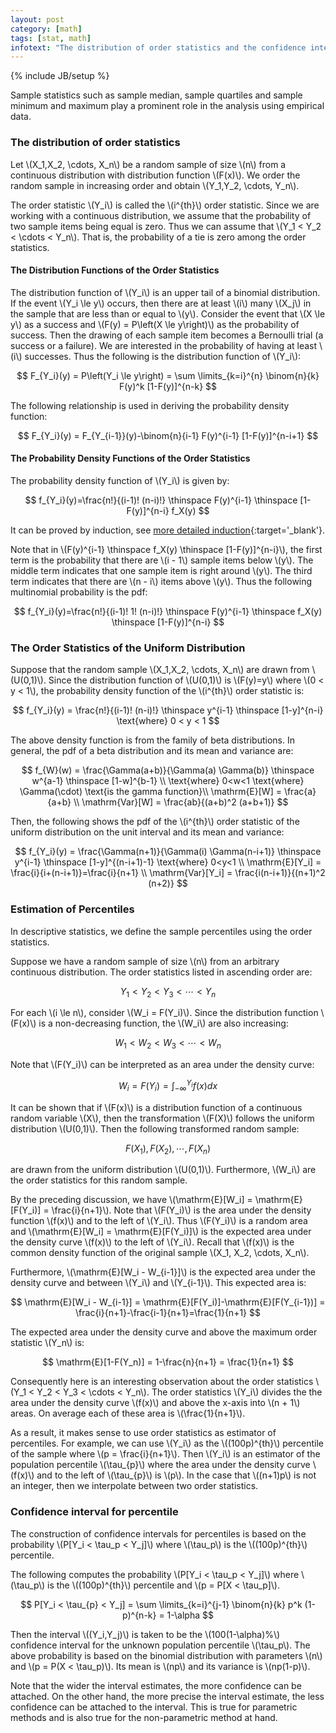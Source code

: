 ```yaml
---
layout: post
category: [math]
tags: [stat, math]
infotext: "The distribution of order statistics and the confidence interval for percentile."
---
```

{% include JB/setup %}

<script type="text/javascript" src="http://cdn.mathjax.org/mathjax/latest/MathJax.js?config=TeX-AMS-MML_HTMLorMML"></script>

Sample statistics such as sample median, sample quartiles and sample minimum and maximum play a 
prominent role in the analysis using empirical data.

### The distribution of order statistics

Let \\(X_1,X_2, \cdots, X_n\\) be a random sample of size \\(n\\) from a continuous distribution 
with distribution function \\(F(x)\\). We order the random sample in increasing order and obtain 
\\(Y_1,Y_2, \cdots, Y_n\\).

The order statistic \\(Y_i\\) is called the \\(i^{th}\\) order statistic. Since we are working 
with a continuous distribution, we assume that the probability of two sample items being equal is 
zero. Thus we can assume that \\(Y_1 < Y_2 < \cdots < Y_n\\). That is, the probability of a tie is 
zero among the order statistics.

#### The Distribution Functions of the Order Statistics

The distribution function of \\(Y_i\\) is an upper tail of a binomial distribution. If the event 
\\(Y_i \le y\\) occurs, then there are at least \\(i\\) many \\(X_j\\) in the sample that are less 
than or equal to \\(y\\). Consider the event that \\(X \le y\\) as a success and 
\\(F(y) = P\left(X \le y\right)\\) as the probability of success. Then the drawing of each sample 
item becomes a Bernoulli trial (a success or a failure). We are interested in the probability of 
having at least \\(i\\) successes. Thus the following is the distribution function of \\(Y_i\\):

$$
F_{Y_i}(y) = P\left(Y_i \le y\right) = \sum \limits_{k=i}^{n} \binom{n}{k} F(y)^k [1-F(y)]^{n-k}
$$

The following relationship is used in deriving the probability density function:

$$
F_{Y_i}(y) = F_{Y_{i-1}}(y)-\binom{n}{i-1} F(y)^{i-1} [1-F(y)]^{n-i+1}
$$

#### The Probability Density Functions of the Order Statistics

The probability density function of \\(Y_i\\) is given by:
     
$$
f_{Y_i}(y)=\frac{n!}{(i-1)! (n-i)!} \thinspace F(y)^{i-1} \thinspace [1-F(y)]^{n-i} f_X(y)
$$

It can be proved by induction, see [more detailed induction](https://probabilityandstats.wordpress.com/2010/02/20/the-distributions-of-the-order-statistics/){:target='_blank'}.

Note that in \\(F(y)^{i-1} \thinspace f_X(y) \thinspace [1-F(y)]^{n-i}\\), the first term is the 
probability that there are \\(i - 1\\) sample items below \\(y\\). The middle term indicates that 
one sample item is right around \\(y\\). The third term indicates that there are \\(n - i\\) items 
above \\(y\\). Thus the following multinomial probability is the pdf:

$$
f_{Y_i}(y)=\frac{n!}{(i-1)! 1! (n-i)!} \thinspace F(y)^{i-1} \thinspace f_X(y) \thinspace [1-F(y)]^{n-i}
$$

### The Order Statistics of the Uniform Distribution

Suppose that the random sample \\(X_1,X_2, \cdots, X_n\\) are drawn from \\(U(0,1)\\). Since the 
distribution function of \\(U(0,1)\\) is \\(F(y)=y\\) where \\(0 < y < 1\\), the probability density 
function of the \\(i^{th}\\) order statistic is:

$$
f_{Y_i}(y) = \frac{n!}{(i-1)! (n-i)!} \thinspace y^{i-1} \thinspace [1-y]^{n-i} \text{where} 0 < y < 1
$$

The above density function is from the family of beta distributions. In general, the pdf of a beta 
distribution and its mean and variance are:

$$
f_{W}(w) = \frac{\Gamma(a+b)}{\Gamma(a) \Gamma(b)} \thinspace w^{a-1} \thinspace [1-w]^{b-1} \\
\text{where} 0<w<1 \text{where} \Gamma(\cdot) \text{is the gamma function}\\
\mathrm{E}[W] = \frac{a}{a+b} \\
\mathrm{Var}[W] = \frac{ab}{(a+b)^2 (a+b+1)}
$$

Then, the following shows the pdf of the \\(i^{th}\\) order statistic of the uniform distribution on 
the unit interval and its mean and variance:

$$
f_{Y_i}(y) = \frac{\Gamma(n+1)}{\Gamma(i) \Gamma(n-i+1)} \thinspace y^{i-1} \thinspace [1-y]^{(n-i+1)-1} \text{where} 0<y<1 \\
\mathrm{E}[Y_i] = \frac{i}{i+(n-i+1)}=\frac{i}{n+1} \\
\mathrm{Var}[Y_i] = \frac{i(n-i+1)}{(n+1)^2 (n+2)}
$$

### Estimation of Percentiles

In descriptive statistics, we define the sample percentiles using the order statistics.

Suppose we have a random sample of size \\(n\\) from an arbitrary continuous distribution. The 
order statistics listed in ascending order are:

$$
Y_1 < Y_2 < Y_3 < \cdots < Y_n
$$

For each \\(i \le n\\), consider \\(W_i = F(Y_i)\\). Since the distribution function \\(F(x)\\) is 
a non-decreasing function, the \\(W_i\\) are also increasing:

$$
W_1 < W_2 < W_3 < \cdots < W_n
$$

Note that \\(F(Y_i)\\) can be interpreted as an area under the density curve:

$$
W_i = F(Y_i) = \int_{-\infty}^{Y_i}f(x) dx
$$

It can be shown that if \\(F(x)\\) is a distribution function of a continuous random variable \\(X\\), 
then the transformation \\(F(X)\\) follows the uniform distribution \\(U(0,1)\\). Then the following 
transformed random sample:

$$
F(X_1), F(X_2), \cdots, F(X_n)
$$

are drawn from the uniform distribution \\(U(0,1)\\). Furthermore, \\(W_i\\) are the order 
statistics for this random sample.

By the preceding discussion, we have \\(\mathrm{E}[W_i] = \mathrm{E}[F(Y_i)] = \frac{i}{n+1}\\). 
Note that \\(F(Y_i)\\) is the area under the density function \\(f(x)\\) and to the left of \\(Y_i\\). 
Thus \\(F(Y_i)\\) is a random area and \\(\mathrm{E}[W_i] = \mathrm{E}[F(Y_i)]\\) is the expected 
area under the density curve \\(f(x)\\) to the left of \\(Y_i\\). Recall that \\(f(x)\\) is the 
common density function of the original sample \\(X_1, X_2, \cdots, X_n\\).

Furthermore, \\(\mathrm{E}[W_i - W_{i-1}]\\) is the expected area under the density curve and 
between \\(Y_i\\) and \\(Y_{i-1}\\). This expected area is:

$$
\mathrm{E}[W_i - W_{i-1}] = \mathrm{E}[F(Y_i)]-\mathrm{E}[F(Y_{i-1})] = \frac{i}{n+1}-\frac{i-1}{n+1}=\frac{1}{n+1}
$$

The expected area under the density curve and above the maximum order statistic \\(Y_n\\) is:

$$
\mathrm{E}[1-F(Y_n)] = 1-\frac{n}{n+1} = \frac{1}{n+1}
$$

Consequently here is an interesting observation about the order statistics 
\\(Y_1 < Y_2 < Y_3 < \cdots < Y_n\\). The order statistics \\(Y_i\\) divides the the area under 
the density curve \\(f(x)\\) and above the x-axis into \\(n + 1\\) areas. On average each of these 
area is \\(\frac{1}{n+1}\\).

As a result, it makes sense to use order statistics as estimator of percentiles. For example, we 
can use \\(Y_i\\) as the \\((100p)^{th}\\) percentile of the sample where \\(p = \frac{i}{n+1}\\). 
Then \\(Y_i\\) is an estimator of the population percentile \\(\tau_{p}\\) where the area under 
the density curve \\(f(x)\\) and to the left of \\(\tau_{p}\\) is \\(p\\). In the case that 
\\((n+1)p\\) is not an integer, then we interpolate between two order statistics. 

### Confidence interval for percentile

The construction of confidence intervals for percentiles is based on the probability 
\\(P[Y_i < \tau_p < Y_j]\\) where \\(\tau_p\\) is the \\((100p)^{th}\\) percentile.

The following computes the probability \\(P[Y_i < \tau_p < Y_j]\\) where \\(\tau_p\\) is the 
\\((100p)^{th}\\) percentile and \\(p = P[X < \tau_p]\\).

$$
P[Y_i < \tau_{p} < Y_j] = \sum \limits_{k=i}^{j-1} \binom{n}{k} p^k (1-p)^{n-k} = 1-\alpha
$$

Then the interval \\((Y_i,Y_j)\\) is taken to be the \\(100(1-\alpha)\%\\) confidence interval 
for the unknown population percentile \\(\tau_p\\). The above probability is based on the 
binomial distribution with parameters \\(n\\) and \\(p = P(X < \tau_p)\\). Its mean is \\(np\\) and 
its variance is \\(np(1-p)\\).

Note that the wider the interval estimates, the more confidence can be attached. On the other hand, 
the more precise the interval estimate, the less confidence can be attached to the interval. This 
is true for parametric methods and is also true for the non-parametric method at hand.